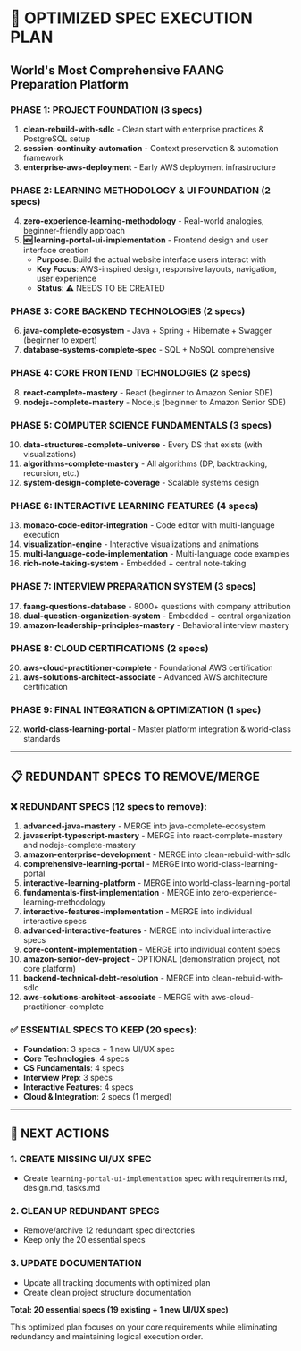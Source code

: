 # 🎯 OPTIMIZED SPEC EXECUTION PLAN
## World's Most Comprehensive FAANG Preparation Platform

### **PHASE 1: PROJECT FOUNDATION (3 specs)**
1. **clean-rebuild-with-sdlc** - Clean start with enterprise practices & PostgreSQL setup
2. **session-continuity-automation** - Context preservation & automation framework
3. **enterprise-aws-deployment** - Early AWS deployment infrastructure

### **PHASE 2: LEARNING METHODOLOGY & UI FOUNDATION (2 specs)**
4. **zero-experience-learning-methodology** - Real-world analogies, beginner-friendly approach
5. **🆕 learning-portal-ui-implementation** - Frontend design and user interface creation
   - **Purpose**: Build the actual website interface users interact with
   - **Key Focus**: AWS-inspired design, responsive layouts, navigation, user experience
   - **Status**: ⚠️ NEEDS TO BE CREATED

### **PHASE 3: CORE BACKEND TECHNOLOGIES (2 specs)**
6. **java-complete-ecosystem** - Java + Spring + Hibernate + Swagger (beginner to expert)
7. **database-systems-complete-spec** - SQL + NoSQL comprehensive

### **PHASE 4: CORE FRONTEND TECHNOLOGIES (2 specs)**
8. **react-complete-mastery** - React (beginner to Amazon Senior SDE)
9. **nodejs-complete-mastery** - Node.js (beginner to Amazon Senior SDE)

### **PHASE 5: COMPUTER SCIENCE FUNDAMENTALS (3 specs)**
10. **data-structures-complete-universe** - Every DS that exists (with visualizations)
11. **algorithms-complete-mastery** - All algorithms (DP, backtracking, recursion, etc.)
12. **system-design-complete-coverage** - Scalable systems design

### **PHASE 6: INTERACTIVE LEARNING FEATURES (4 specs)**
13. **monaco-code-editor-integration** - Code editor with multi-language execution
14. **visualization-engine** - Interactive visualizations and animations
15. **multi-language-code-implementation** - Multi-language code examples
16. **rich-note-taking-system** - Embedded + central note-taking

### **PHASE 7: INTERVIEW PREPARATION SYSTEM (3 specs)**
17. **faang-questions-database** - 8000+ questions with company attribution
18. **dual-question-organization-system** - Embedded + central organization
19. **amazon-leadership-principles-mastery** - Behavioral interview mastery

### **PHASE 8: CLOUD CERTIFICATIONS (2 specs)**
20. **aws-cloud-practitioner-complete** - Foundational AWS certification
21. **aws-solutions-architect-associate** - Advanced AWS architecture certification

### **PHASE 9: FINAL INTEGRATION & OPTIMIZATION (1 spec)**
22. **world-class-learning-portal** - Master platform integration & world-class standards

---

## 📋 **REDUNDANT SPECS TO REMOVE/MERGE**

### **❌ REDUNDANT SPECS (12 specs to remove):**
1. **advanced-java-mastery** - MERGE into java-complete-ecosystem
2. **javascript-typescript-mastery** - MERGE into react-complete-mastery and nodejs-complete-mastery
3. **amazon-enterprise-development** - MERGE into clean-rebuild-with-sdlc
4. **comprehensive-learning-portal** - MERGE into world-class-learning-portal
5. **interactive-learning-platform** - MERGE into world-class-learning-portal
6. **fundamentals-first-implementation** - MERGE into zero-experience-learning-methodology
7. **interactive-features-implementation** - MERGE into individual interactive specs
8. **advanced-interactive-features** - MERGE into individual interactive specs
9. **core-content-implementation** - MERGE into individual content specs
10. **amazon-senior-dev-project** - OPTIONAL (demonstration project, not core platform)
11. **backend-technical-debt-resolution** - MERGE into clean-rebuild-with-sdlc
12. **aws-solutions-architect-associate** - MERGE with aws-cloud-practitioner-complete

### **✅ ESSENTIAL SPECS TO KEEP (20 specs):**
- **Foundation**: 3 specs + 1 new UI/UX spec
- **Core Technologies**: 4 specs
- **CS Fundamentals**: 4 specs  
- **Interview Prep**: 3 specs
- **Interactive Features**: 4 specs
- **Cloud & Integration**: 2 specs (1 merged)

---

## 🎯 **NEXT ACTIONS**

### **1. CREATE MISSING UI/UX SPEC**
- Create `learning-portal-ui-implementation` spec with requirements.md, design.md, tasks.md

### **2. CLEAN UP REDUNDANT SPECS**
- Remove/archive 12 redundant spec directories
- Keep only the 20 essential specs

### **3. UPDATE DOCUMENTATION**
- Update all tracking documents with optimized plan
- Create clean project structure documentation

**Total: 20 essential specs (19 existing + 1 new UI/UX spec)**

This optimized plan focuses on your core requirements while eliminating redundancy and maintaining logical execution order.